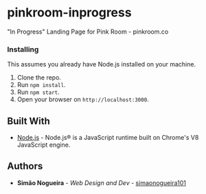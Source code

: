 # pinkroom-inprogress
"In Progress" Landing Page for Pink Room - pinkroom.co

### Installing

This assumes you already have Node.js installed on your machine.

1. Clone the repo.
2. Run `npm install`.
3. Run `npm start`.
4. Open your browser on `http://localhost:3000`.

## Built With

* [Node.js](https://nodejs.org/en/) - Node.js® is a JavaScript runtime built on Chrome's V8 JavaScript engine.

## Authors

* **Simão Nogueira** - *Web Design and Dev* - [simaonogueira101](https://github.com/simaonogueira101)
